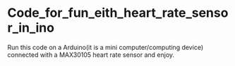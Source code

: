 # Code_for_fun_eith_heart_rate_sensor_in_ino
Run this code on a Arduino(it is a mini computer/computing device) connected with a MAX30105 heart rate sensor and enjoy.
